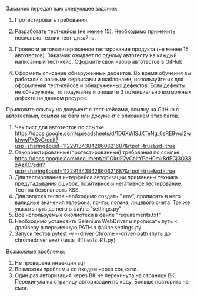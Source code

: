 Заказчик передал вам следующее задание:

1. Протестировать требования.

2. Разработать тест-кейсы (не менее 15). Необходимо применить несколько техник тест-дизайна.

3. Провести автоматизированное тестирование продукта (не менее 15 автотестов). Заказчик ожидает по одному автотесту на каждый написанный тест-кейс. Оформите свой набор автотестов в GitHub.

4. Оформить описание обнаруженных дефектов. Во время обучения вы работали с разными сервисами и шаблонами, используйте их для оформления тест-кейсов и обнаруженных дефектов. Если дефекты не обнаружены, то подумайте и опишите 3 потенциально возможных дефекта на данном ресурсе.

Приложите ссылку на документ с тест-кейсами, ссылку на GitHub с автотестами, ссылки на баги или документ с описанием этих багов.



1. Чек лист для автотестов по ссылке https://docs.google.com/spreadsheets/d/1D6XWlSJXTeNg_0sRE9woi2wktwwPXSyG/edit?usp=sharing&ouid=112291343842860621687&rtpof=true&sd=true
2. Откорректированные(протестированные) требования по ссылке  https://docs.google.com/document/d/1OkrIF2yGeitYPoH0mk8dPCj3O33zAzXC/edit?usp=sharing&ouid=112291343842860621687&rtpof=true&sd=true
3. Для тестирования интерфейса авторизации применены техника предугадывания ошибок, позитивное и негативное 
   тестирование. Тест на безопаность XSS.
4. Для запуска тестов необходимо создать ".env", прописать в него валидные значения телефона, почты, логина, лицевого 
   счета. Так же указать путь до него в файле "settings.py"
5. Все используемые библиотеки в файле "requirements.txt"
6. Необходимо установить Selenium WebDriver и прописать путь к драйверу в переменную PATH в файле settings.py
7. Запуск тестов  pytest -v --driver Chrome --driver-path {путь до chromedriver.exe} {tests_RT/tests_RT.py}

Возможные проблемы:
1. Не проверена инъекция sql
2. Возможны проблемы со входом через соц сети.
3. Один раз авторизация через ВК не перекинула на страницу ВК. Перекинула на страницу авторизации по коду. Больше 
   повторить не смог.